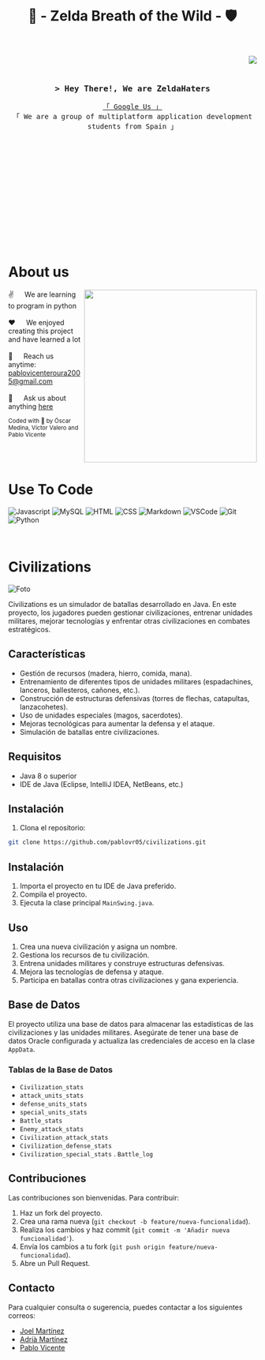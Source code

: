 <div align="center" style="padding-bottom: 200px;">

<h1 align="center">
🏹 - Zelda Breath of the Wild - 🛡️  
<br/><br/>

</h1>

<img align="right" src="ReadmeImages/linealsymbol.png"/>

<br/><br/>

<h3 align="center">
        <samp>&gt; Hey There!, We are
                <b><a target="_blank">ZeldaHaters</a></b>
        </samp>
</h3>


<p align="center"> 
  <samp>
    <a href="https://www.iesesteveterradas.cat/">「 Google Us 」</a>
    <br>
    「 We are a group of multiplatform application development students from Spain</b> 」
    <br>
    <br>
  </samp>
</p>

</div>
        
<!-- About Section -->


<div aligh="left">

# About us

<p>
 <img align="right" width="350" src="https://static.wikia.nocookie.net/logopedia/images/5/53/763px-BotW_NA_Logo.png/revision/latest?cb=20160701154320" />

<p align="right"> 
  
 ✌️ &emsp; We are learning to program in python<br/><br/>
 ❤️ &emsp; We enjoyed creating this project and have learned a lot<br/><br/>
 📧 &emsp; Reach us anytime: pablovicenteroura2005@gmail.com<br/><br/>
 💬 &emsp; Ask us about anything [here](https://github.com/OscarMG018/DAM1-Projecto-Zelda-/issues)

 </p>

</p>

</div>


<sub align="center">
Coded with 💚​ by Óscar Medina, Víctor Valero and Pablo Vicente
</sub>

<br/><br/>

# Use To Code

![Javascript](https://img.shields.io/badge/Javascript-F0DB4F?style=for-the-badge&labelColor=black&logo=javascript&logoColor=F0DB4F)
![MySQL](https://img.shields.io/badge/-MYSQL-61DBFB?style=for-the-badge&labelColor=black&logo=MYSQL&logoColor=61DBFB)
![HTML](https://img.shields.io/badge/HTML5-E34F26?style=for-the-badge&logo=html5&logoColor=white)
![CSS](https://img.shields.io/badge/CSS-1572B6?style=for-the-badge&logo=css&logoColor=white)
![Markdown](https://img.shields.io/badge/Markdown-000000?style=for-the-badge&logo=markdown&logoColor=white)
![VSCode](https://img.shields.io/badge/Visual_Studio-0078d7?style=for-the-badge&logo=visual%20studio&logoColor=white)
![Git](https://img.shields.io/badge/Git-F05032?style=for-the-badge&logo=git&logoColor=white)
![Python](https://img.shields.io/badge/Python_-092749?style=for-the-badge&logo=Python&logoColor=06B6D4&labelColor=000000)

<br/>











# Civilizations

![Foto](Civilization/M01-Programación/src/main/java/com/project/images/gifmedieval.gif)

Civilizations es un simulador de batallas desarrollado en Java. En este proyecto, los jugadores pueden gestionar civilizaciones, entrenar unidades militares, mejorar tecnologías y enfrentar otras civilizaciones en combates estratégicos.

## Características

- Gestión de recursos (madera, hierro, comida, mana).
- Entrenamiento de diferentes tipos de unidades militares (espadachines, lanceros, ballesteros, cañones, etc.).
- Construcción de estructuras defensivas (torres de flechas, catapultas, lanzacohetes).
- Uso de unidades especiales (magos, sacerdotes).
- Mejoras tecnológicas para aumentar la defensa y el ataque.
- Simulación de batallas entre civilizaciones.

## Requisitos

- Java 8 o superior
- IDE de Java (Eclipse, IntelliJ IDEA, NetBeans, etc.)

## Instalación

1. Clona el repositorio:

```bash
git clone https://github.com/pablovr05/civilizations.git
```
## Instalación

1. Importa el proyecto en tu IDE de Java preferido.
2. Compila el proyecto.
3. Ejecuta la clase principal `MainSwing.java`.

## Uso

1. Crea una nueva civilización y asigna un nombre.
2. Gestiona los recursos de tu civilización.
3. Entrena unidades militares y construye estructuras defensivas.
4. Mejora las tecnologías de defensa y ataque.
5. Participa en batallas contra otras civilizaciones y gana experiencia.

## Base de Datos

El proyecto utiliza una base de datos para almacenar las estadísticas de las civilizaciones y las unidades militares. Asegúrate de tener una base de datos Oracle configurada y actualiza las credenciales de acceso en la clase `AppData`.

### Tablas de la Base de Datos

- `Civilization_stats`
- `attack_units_stats`
- `defense_units_stats`
- `special_units_stats`
- `Battle_stats`
- `Enemy_attack_stats`
- `Civilization_attack_stats`
- `Civilization_defense_stats`
- `Civilization_special_stats`
. `Battle_log`

## Contribuciones

Las contribuciones son bienvenidas. Para contribuir:

1. Haz un fork del proyecto.
2. Crea una rama nueva (`git checkout -b feature/nueva-funcionalidad`).
3. Realiza los cambios y haz commit (`git commit -m 'Añadir nueva funcionalidad'`).
4. Envía los cambios a tu fork (`git push origin feature/nueva-funcionalidad`).
5. Abre un Pull Request.

## Contacto

Para cualquier consulta o sugerencia, puedes contactar a los siguientes correos:

- [Joel Martínez](mailto:joelmv2004@gmail.com)
- [Adrià Martínez](mailto:am76635@gmail.com)
- [Pablo Vicente](mailto:pablovicenteroura2005@gmail.com)
